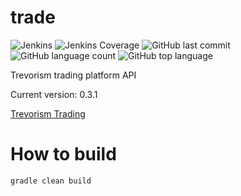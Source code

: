 # trade
![Jenkins](https://img.shields.io/jenkins/build/http/trevorism-build.eastus.cloudapp.azure.com/trade)
![Jenkins Coverage](https://img.shields.io/jenkins/coverage/jacoco/http/trevorism-build.eastus.cloudapp.azure.com/trade)
![GitHub last commit](https://img.shields.io/github/last-commit/trevorism/trade)
![GitHub language count](https://img.shields.io/github/languages/count/trevorism/trade)
![GitHub top language](https://img.shields.io/github/languages/top/trevorism/trade)

Trevorism trading platform API

Current version: 0.3.1

[Trevorism Trading](https://trade.trevorism.com/)

# How to build
`gradle clean build`